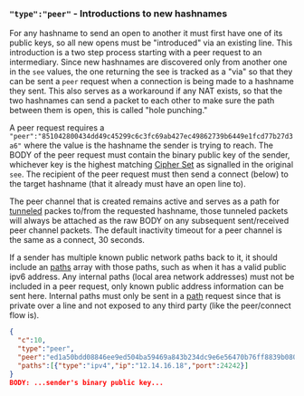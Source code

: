 ### `"type":"peer"` - Introductions to new hashnames

For any hashname to send an open to another it must first have one of its public keys, so all new opens must be "introduced" via an existing line. This introduction is a two step process starting with a peer request to an intermediary. Since new hashnames are discovered only from another one in the `see` values, the one returning the see is tracked as a "via" so that they can be sent a `peer` request when a connection is being made to a hashname they sent. This also serves as a workaround if any NAT exists, so that the two hashnames can send a packet to each other to make sure the path between them is open, this is called "hole punching." 

A peer request requires a `"peer":"851042800434dd49c45299c6c3fc69ab427ec49862739b6449e1fcd77b27d3a6"` where the value is the hashname the sender is trying to reach. The BODY of the peer request must contain the binary public key of the sender, whichever key is the highest matching [Cipher Set](cipher_sets.md) as signalled in the original `see`.  The recipient of the peer request must then send a connect (below) to the target hashname (that it already must have an open line to).

The peer channel that is created remains active and serves as a path for [tunneled](#relay) packes to/from the requested hashname, those tunneled packets will always be attached as the raw BODY on any subsequent sent/received peer channel packets.  The default inactivity timeout for a peer channel is the same as a connect, 30 seconds.

If a sender has multiple known public network paths back to it, it should include an [paths](#paths) array with those paths, such as when it has a valid public ipv6 address.  Any internal paths (local area network addresses) must not be included in a peer request, only known public address information can be sent here.  Internal paths must only be sent in a [path](#path) request since that is private over a line and not exposed to any third party (like the peer/connect flow is).

```json
{
  "c":10,
  "type":"peer",
  "peer":"ed1a50bdd08846ee9ed504ba59469a843b234dc9e6e56470b76ff8839b08039c",
  "paths":[{"type":"ipv4","ip":"12.14.16.18","port":24242}]
}
BODY: ...sender's binary public key...
```
